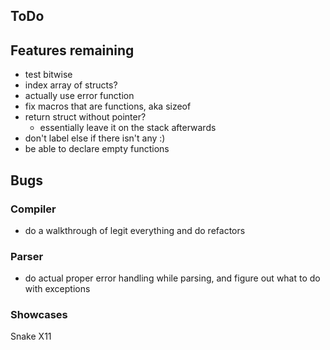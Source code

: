 ## ToDo

## Features remaining


* test bitwise
* index array of structs?
* actually use error function
* fix macros that are functions, aka sizeof
* return struct without pointer?
  * essentially leave it on the stack afterwards
* don't label else if there isn't any :)
* be able to declare empty functions




## Bugs
### Compiler
* do a walkthrough of legit everything and do refactors


### Parser
* do actual proper error handling while parsing, and figure out what to do with exceptions


### Showcases
Snake X11 

